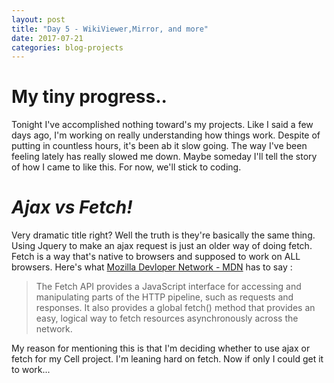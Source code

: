 ```yaml
---
layout: post
title: "Day 5 - WikiViewer,Mirror, and more"
date: 2017-07-21
categories: blog-projects
---
```

# My tiny progress..
Tonight I've accomplished nothing toward's my projects. Like I said a few days ago, I'm working on really understanding how things work.  Despite of putting in countless hours, it's been ab it slow going. The way I've been feeling lately has really slowed me down. Maybe someday I'll tell the story of how I came to like this. For now, we'll stick to coding. 

# *_Ajax vs Fetch!_*

Very dramatic title right? Well the truth is they're basically the same thing. Using Jquery to make an ajax request is just an older way of doing fetch. Fetch is a way that's native to browsers and supposed to work on ALL browsers. Here's what [Mozilla Devloper Network - MDN](https://developer.mozilla.org/en-US/docs/Web/API/Fetch_API/Using_Fetch) has to say : 
>The Fetch API provides a JavaScript interface for accessing and manipulating parts of the HTTP pipeline, such as requests and responses. It also provides a global fetch() method that provides an easy, logical way to fetch resources asynchronously across the network.

My reason for mentioning this is that I'm deciding whether to use ajax or fetch for my Cell project. I'm leaning hard on fetch. Now if only I could get it to work...
